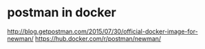 # postman in docker
http://blog.getpostman.com/2015/07/30/official-docker-image-for-newman/
https://hub.docker.com/r/postman/newman/
